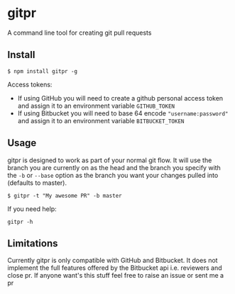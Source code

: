 # gitpr

A command line tool for creating git pull requests

## Install

```
$ npm install gitpr -g
```

Access tokens:
* If using GitHub you will need to create a github personal access token and assign it to an environment variable `GITHUB_TOKEN`
* If using Bitbucket you will need to base 64 encode `"username:password"` and assign it to an environment variable `BITBUCKET_TOKEN`    

## Usage

gitpr is designed to work as part of your normal git flow. It will use the branch you are currently on as the head and the branch you specify with the `-b` or `--base` option as the branch you want your changes pulled into (defaults to master).

```
$ gitpr -t "My awesome PR" -b master
```

If you need help:
```
gitpr -h
```

## Limitations

Currently gitpr is only compatible with GitHub and Bitbucket. It does not implement the full features offered by the Bitbucket api i.e. reviewers and close pr. If anyone want's this stuff feel free to raise an issue or sent me a pr
